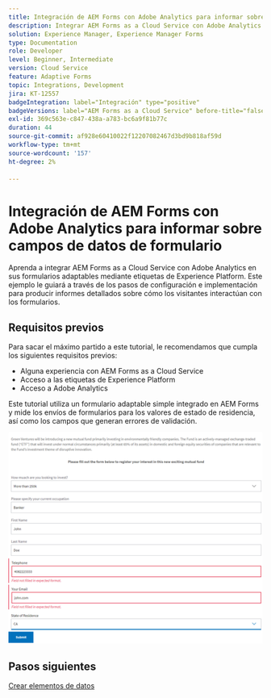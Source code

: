 ```yaml
---
title: Integración de AEM Forms con Adobe Analytics para informar sobre campos de datos de formulario
description: Integrar AEM Forms as a Cloud Service con Adobe Analytics para informar sobre campos de datos de formulario
solution: Experience Manager, Experience Manager Forms
type: Documentation
role: Developer
level: Beginner, Intermediate
version: Cloud Service
feature: Adaptive Forms
topic: Integrations, Development
jira: KT-12557
badgeIntegration: label="Integración" type="positive"
badgeVersions: label="AEM Forms as a Cloud Service" before-title="false"
exl-id: 369c563e-c847-438a-a783-bc6a9f81b77c
duration: 44
source-git-commit: af928e60410022f12207082467d3bd9b818af59d
workflow-type: tm+mt
source-wordcount: '157'
ht-degree: 2%

---
```


# Integración de AEM Forms con Adobe Analytics para informar sobre campos de datos de formulario

Aprenda a integrar AEM Forms as a Cloud Service con Adobe Analytics en sus formularios adaptables mediante etiquetas de Experience Platform. Este ejemplo le guiará a través de los pasos de configuración e implementación para producir informes detallados sobre cómo los visitantes interactúan con los formularios.

## Requisitos previos

Para sacar el máximo partido a este tutorial, le recomendamos que cumpla los siguientes requisitos previos:

* Alguna experiencia con AEM Forms as a Cloud Service
* Acceso a las etiquetas de Experience Platform
* Acceso a Adobe Analytics

Este tutorial utiliza un formulario adaptable simple integrado en AEM Forms y mide los envíos de formularios para los valores de estado de residencia, así como los campos que generan errores de validación.

![formulario adaptable](assets/use-case.png)

## Pasos siguientes

[Crear elementos de datos](./data-elements.md)